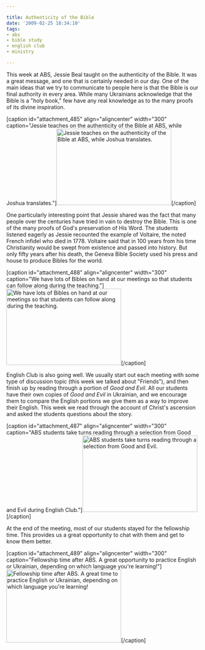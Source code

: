 ```yaml
---

title: Authenticity of the Bible
date: '2009-02-25 18:34:10'
tags:
- abs
- bible study
- english club
- ministry

---
```


This week at ABS, Jessie Beal taught on the authenticity of the Bible. It was a great message, and one that is certainly needed in our day. One of the main ideas that we try to communicate to people here is that the Bible is our final authority in every area. While many Ukrainians acknowledge that the Bible is a "holy book," few have any real knowledge as to the many proofs of its divine inspiration.

[caption id="attachment_485" align="aligncenter" width="300" caption="Jessie teaches on the authenticity of the Bible at ABS, while Joshua translates."]<a href="//d21yo20tm8bmc2.cloudfront.net/2009/02/dsc_5016.jpg"><img class="size-medium wp-image-485" title="dsc_5016" src="//d21yo20tm8bmc2.cloudfront.net/2009/02/dsc_5016-300x199.jpg" alt="Jessie teaches on the authenticity of the Bible at ABS, while Joshua translates." width="300" height="199" /></a>[/caption]

<!--more-->One particularly interesting point that Jessie shared was the fact that many people over the centuries have tried in vain to destroy the Bible. This is one of the many proofs of God's preservation of His Word. The students listened eagerly as Jessie recounted the example of Voltaire, the noted French infidel who died in 1778. Voltaire said that in 100 years from his time Christianity would be swept from existence and passed into history. But only fifty years after his death, the Geneva Bible Society used his press and house to produce Bibles for the world.

[caption id="attachment_488" align="aligncenter" width="300" caption="We have lots of Bibles on hand at our meetings so that students can follow along during the teaching."]<a href="//d21yo20tm8bmc2.cloudfront.net/2009/02/dsc_5014.jpg"><img class="size-medium wp-image-488" title="dsc_5014" src="//d21yo20tm8bmc2.cloudfront.net/2009/02/dsc_5014-300x199.jpg" alt="We have lots of Bibles on hand at our meetings so that students can follow along during the teaching." width="300" height="199" /></a>[/caption]

English Club is also going well. We usually start out each meeting with some type of discussion topic (this week we talked about "Friends"), and then finish up by reading through a portion of *Good and Evil*. All our students have their own copies of *Good and Evil* in Ukrainian, and we encourage them to compare the English portions we give them as a way to improve their English. This week we read through the account of Christ's ascension and asked the students questions about the story.

[caption id="attachment_487" align="aligncenter" width="300" caption="ABS students take turns reading through a selection from Good and Evil during English Club."]<a href="//d21yo20tm8bmc2.cloudfront.net/2009/02/dsc_5012.jpg"><img class="size-medium wp-image-487" title="dsc_5012" src="//d21yo20tm8bmc2.cloudfront.net/2009/02/dsc_5012-300x199.jpg" alt="ABS students take turns reading through a selection from Good and Evil." width="300" height="199" /></a>[/caption]

At the end of the meeting, most of our students stayed for the fellowship time. This provides us a great opportunity to chat with them and get to know them better.

[caption id="attachment_489" align="aligncenter" width="300" caption="Fellowship time after ABS. A great opportunity to practice English or Ukrainian, depending on which language you&#39;re learning!"]<a href="//d21yo20tm8bmc2.cloudfront.net/2009/02/dsc_5035.jpg"><img class="size-medium wp-image-489" title="dsc_5035" src="//d21yo20tm8bmc2.cloudfront.net/2009/02/dsc_5035-300x190.jpg" alt="Fellowship time after ABS. A great time to practice English or Ukrainian, depending on which language you're learning!" width="300" height="190" /></a>[/caption]
